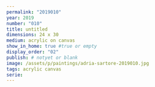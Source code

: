 ```yaml
---
permalink: "2019010"
year: 2019
number: "010"
title: untitled
dimensions: 24 x 30
medium: acrylic on canvas
show_in_home: true #true or empty
display_order: "02"
publish: # notyet or blank
image: /assets/p/paintings/adria-sartore-2019010.jpg
tags: acrylic canvas
serie:
---
```

